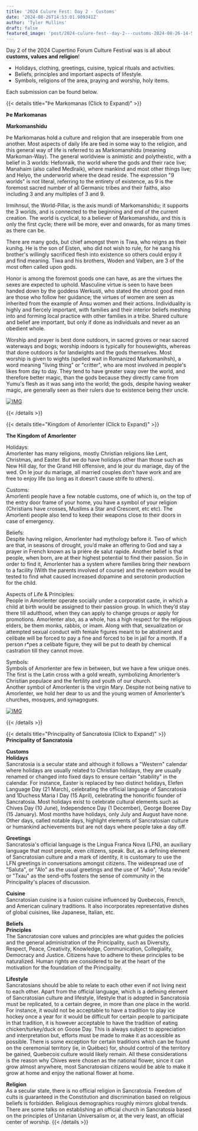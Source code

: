 ```yaml
---
title: '2024 Culure Fest: Day 2 - Customs'
date: '2024-08-26T14:53:01.909341Z'
author: 'Tyler Mullins'
draft: false
featured_image: 'post/2024-culure-fest--day-2---customs-2024-08-26-14-53-01.909341/CUPFW.png'
---
```


Day 2 of the 2024 Cupertino Forum Culture Festival was is all about __customs, values and religion__!
- Holidays, clothing, greetings, cuisine, typical rituals and activities.
- Beliefs, principles and important aspects of lifestyle.
- Symbols, religions of the area, praying and worship, holy items.

Each submission can be found below.

{{< details title="Þe Markomanas (Click to Expand)" >}}

**__Þe Markomanas__**

**__Markomanshidu__**

Þe Markomanas hold a culture and religion that are inseperable from one another. Most aspects of daily life are tied in some way to the religion, and this general way of life is referred to as Markomanshidu (meaning Markoman-Way). The general worldview is animistic and polytheistic, with a belief in 3 worlds: Hefonraik, the world where the gods and their race live; Manahaim (also called Medlraik), where mankind and most other things live; and Helyo, the underworld where the dead reside. The expression "9 worlds" is not literal, referring to the entirety of existence, as 9 is the foremost sacred number of all Germanic tribes and their faiths, also including 3 and any multiples of 3 and 9.

Irmihnsul, the World-Pillar, is the axis mundi of Markomanshidu; it supports the 3 worlds, and is connected to the beginning and end of the current creation. The world is cyclical, to a believer of Markomanshidu, and this is only the first cycle; there will be more, ever and onwards, for as many times as there can be.

There are many gods, but chief amongst them is Tiwa, who reigns as their kunihg. He is the son of Eisten, who did not wish to rule, for he sang his brother's willingly sacrificed flesh into existence so others could enjoy it and find meaning. Tiwa and his brothers, Woden and Valþen, are 3 of the most often called upon gods.

Honor is among the foremost goods one can have, as are the virtues the sexes are expected to uphold. Masculine virtue is seen to have been handed down by the goddess Werkusti, who stated the utmost good men are those who follow her guidance; the virtues of women are seen as inherited from the example of Ansu women and their actions. Individuality is highly and fiercely important, with families and their interior beliefs meshing into and forming local practice with other families in a tribe. Shared culture and belief are important, but only if done as individuals and never as an obedient whole.

Worship and prayer is best done outdoors, in sacred groves or near sacred waterways and bogs; worship indoors is typically for housewights, whereas that done outdoors is for landwights and the gods themselves. Most worship is given to wights (spelled wait in Romanized Markomanihsh), a word meaning "living thing" or "critter", who are most involved in people's likes from day to day. They tend to have greater sway over the world, and therefore better magic, than the gods because they directly came from Yumu's flesh as it was sang into the world; the gods, despite having weaker magic, are generally seen as their rulers due to existence being their uncle.

[![IMG](https://media.discordapp.net/attachments/1276169770579918950/1277073854375657526/Irmihnsul.png?ex=66cdd175&is=66cc7ff5&hm=e536b2c978782145e726cfbbd028c4456449b82b5f8e4835499596c0e4bdee2c&=&format=webp&quality=lossless&width=574&height=826)](https://media.discordapp.net/attachments/1276169770579918950/1277073854375657526/Irmihnsul.png?ex=66cdd175&is=66cc7ff5&hm=e536b2c978782145e726cfbbd028c4456449b82b5f8e4835499596c0e4bdee2c&=&format=webp&quality=lossless&width=574&height=826)

{{< /details >}}


{{< details title="Kingdom of Amorlenter (Click to Expand)" >}}

**The Kingdom of Amorlenter**

Holidays:  
Amorlenter has many religions, mostly Christian religions like Lent, Christmas, and Easter. But we do have holidays other than those such as New Hill day, for the Grand Hill offensive, and le jour du mariage, day of the wed. On le jour du mariage, all married couples don’t have work and are free to enjoy life (so long as it doesn’t cause strife to others).

Customs:  
Amorlenti people have a few notable customs, one of which is, on the top of the entry door frame of your home, you have a symbol of your religion (Christians have crosses, Muslims a Star and Crescent, etc etc). The Amorlenti people also tend to keep their weapons close to their doors in case of emergency.

Beliefs:  
Despite having religion, Amorlenter had mythology before it. Two of which are that, in seasons of drought, you’d make an offering to God and say a prayer in French known as la prière de salut rapide. Another belief is that people, when born, are at their highest potential to find their passion. So in order to find it, Amorlenter has a system where families bring their newborn to a facility (With the parents involved of course) and the newborn would be tested to find what caused increased dopamine and serotonin production for the child.

Aspects of Life & Principles:  
People in Amorlenter operate socially under a corporatist caste, in which a child at birth would be assigned to their passion group. In which they’d stay there till adulthood, when they can apply to change groups or apply for promotions. Amorlenter also, as a whole, has a high respect for the religious elders, be them monks, rabbis, or imam. Along with that, sexualization or attempted sexual conduct with female figures meant to be abstinent and celibate will be forced to pay a fine and forced to be in jail for a month. If a person r*pes a celibate figure, they will be put to death by chemical castration till they cannot move.

Symbols:  
Symbols of Amorlenter are few in between, but we have a few unique ones.   The first is the Latin cross with a gold wreath, symbolizing Amorlenter’s Christian populace and the fertility and youth of our church.  
Another symbol of Amorlenter is the virgin Mary. Despite not being native to Amorlenter, we hold her dear to us and the young women of Amorlenter’s churches, mosques, and synagogues.

[![IMG](https://media.discordapp.net/attachments/1276169770579918950/1277109706393128970/Screenshot_2024-08-24_221516.png?ex=66cd4a19&is=66cbf899&hm=185e5214f1dea1e2e461f191cf62de19cdeddb1e496c4646a5c0ef03835f9f11&=&format=webp&quality=lossless&width=658&height=636)](https://media.discordapp.net/attachments/1276169770579918950/1277109706393128970/Screenshot_2024-08-24_221516.png?ex=66cd4a19&is=66cbf899&hm=185e5214f1dea1e2e461f191cf62de19cdeddb1e496c4646a5c0ef03835f9f11&=&format=webp&quality=lossless&width=658&height=636)

{{< /details >}}

{{< details title="Principality of Sancratosia (Click to Expand)" >}}
**Principality of Sancratosia**

**Customs**  
__Holidays__  
Sancratosia is a secular state and although it follows a "Western" calendar where holidays are usually related to Christian holidays, they are usually renamed or changed into fixed days to ensure certain "stability" in the calendar. For instance, Easter is replaced by two distinct holidays, Elefen Language Day (21 March), celebrating the official language of Sancratosia and 1Duchess Maria I Day (15 April), celebrating the honorific founder of Sancratosia. Most holidays exist to celebrate cultural elements such as Chives Day (10 June), Independence Day (1 December), George Boeree Day (15 January). Most months have holidays, only July and August have none. Other days, called notable days, highlight elements of Sancratosian culture or humankind achievements but are not days where people take a day off.

__Greetings__  
Sancratosia's official language is the Lingua Franca Nova (LFN), an auxiliary language that most people, even citizens, speak. But, as a defining element of Sancratosian culture and a mark of identity, it is customary to use the LFN greetings in conversations amongst citizens. The widespread use of "Saluta", or "Alo" as the usual greetings and the use of "Adio", "Asta revide" or "Txau" as the send-offs fosters the sense of community in the Principality's places of discussion.

__Cuisine__  
Sancratosian cuisine is a fusion cuisine influenced by Quebecois, French, and American culinary traditions. It also incorporates representative dishes of global cuisines, like Japanese, Italian, etc.

**Beliefs**  
__Principles__  
The Sancratosian core values and principles are what guides the policies and the general administration of the Principality, such as Diversity, Respect, Peace, Creativity, Knowledge, Communication, Collegiality, Democracy and Justice. Citizens have to adhere to these principles to be naturalized. Human rights are considered to be at the heart of the motivation for the foundation of the Principality.

__Lifestyle__  
Sancratosians should be able to relate to each other even if not living next to each other. Apart from the official language, which is a defining element of Sancratosian culture and lifestyle, lifestyle that is adopted in Sancratosia must be replicated, to a certain degree, in more than one place in the world. For instance, it would not be acceptable to have a tradition to play ice hockey once a year for it would be difficult for certain people to participate in that tradition, it is however acceptable to have the tradition of eating chicken/turkey/duck on Goose Day. This is always subject to appreciation and interpretation but, efforts must be made to make it as accessible as possible. There is some exception for certain traditions which can be found on the ceremonial territory (ie, in Québec) for, should control of the territory be gained, Quebecois culture would likely remain. All these considerations is the reason why Chives were chosen as the national flower, since it can grow almost anywhere, most Sancratosian citizens would be able to make it grow at home and enjoy the national flower at home.

__Religion__  
As a secular state, there is no official religion in Sancratosia. Freedom of cults is guaranteed in the Constitution and discrimination based on religious beliefs is forbidden. Religious demographics roughly mirrors global trends. There are some talks on establishing an official church in Sancratosia based on the principles of Unitarian Universalism or, at the very least, an official center of worship.
{{< /details >}}

